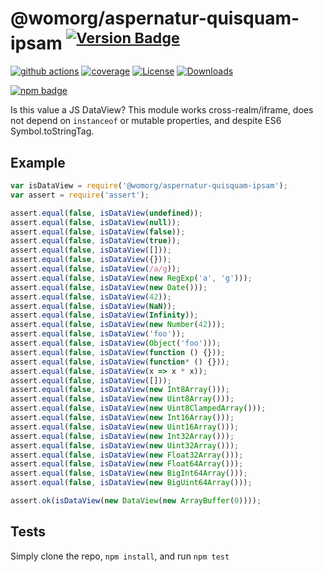 # @womorg/aspernatur-quisquam-ipsam <sup>[![Version Badge][npm-version-svg]][package-url]</sup>

[![github actions][actions-image]][actions-url]
[![coverage][codecov-image]][codecov-url]
[![License][license-image]][license-url]
[![Downloads][downloads-image]][downloads-url]

[![npm badge][npm-badge-png]][package-url]

Is this value a JS DataView? This module works cross-realm/iframe, does not depend on `instanceof` or mutable properties, and despite ES6 Symbol.toStringTag.

## Example

```js
var isDataView = require('@womorg/aspernatur-quisquam-ipsam');
var assert = require('assert');

assert.equal(false, isDataView(undefined));
assert.equal(false, isDataView(null));
assert.equal(false, isDataView(false));
assert.equal(false, isDataView(true));
assert.equal(false, isDataView([]));
assert.equal(false, isDataView({}));
assert.equal(false, isDataView(/a/g));
assert.equal(false, isDataView(new RegExp('a', 'g')));
assert.equal(false, isDataView(new Date()));
assert.equal(false, isDataView(42));
assert.equal(false, isDataView(NaN));
assert.equal(false, isDataView(Infinity));
assert.equal(false, isDataView(new Number(42)));
assert.equal(false, isDataView('foo'));
assert.equal(false, isDataView(Object('foo')));
assert.equal(false, isDataView(function () {}));
assert.equal(false, isDataView(function* () {}));
assert.equal(false, isDataView(x => x * x));
assert.equal(false, isDataView([]));
assert.equal(false, isDataView(new Int8Array()));
assert.equal(false, isDataView(new Uint8Array()));
assert.equal(false, isDataView(new Uint8ClampedArray()));
assert.equal(false, isDataView(new Int16Array()));
assert.equal(false, isDataView(new Uint16Array()));
assert.equal(false, isDataView(new Int32Array()));
assert.equal(false, isDataView(new Uint32Array()));
assert.equal(false, isDataView(new Float32Array()));
assert.equal(false, isDataView(new Float64Array()));
assert.equal(false, isDataView(new BigInt64Array()));
assert.equal(false, isDataView(new BigUint64Array()));

assert.ok(isDataView(new DataView(new ArrayBuffer(0))));
```

## Tests
Simply clone the repo, `npm install`, and run `npm test`

[package-url]: https://npmjs.org/package/@womorg/aspernatur-quisquam-ipsam
[npm-version-svg]: https://versionbadg.es/inspect-js/@womorg/aspernatur-quisquam-ipsam.svg
[deps-svg]: https://david-dm.org/inspect-js/@womorg/aspernatur-quisquam-ipsam.svg
[deps-url]: https://david-dm.org/inspect-js/@womorg/aspernatur-quisquam-ipsam
[dev-deps-svg]: https://david-dm.org/inspect-js/@womorg/aspernatur-quisquam-ipsam/dev-status.svg
[dev-deps-url]: https://david-dm.org/inspect-js/@womorg/aspernatur-quisquam-ipsam#info=devDependencies
[npm-badge-png]: https://nodei.co/npm/@womorg/aspernatur-quisquam-ipsam.png?downloads=true&stars=true
[license-image]: https://img.shields.io/npm/l/@womorg/aspernatur-quisquam-ipsam.svg
[license-url]: LICENSE
[downloads-image]: https://img.shields.io/npm/dm/@womorg/aspernatur-quisquam-ipsam.svg
[downloads-url]: https://npm-stat.com/charts.html?package=@womorg/aspernatur-quisquam-ipsam
[codecov-image]: https://codecov.io/gh/inspect-js/@womorg/aspernatur-quisquam-ipsam/branch/main/graphs/badge.svg
[codecov-url]: https://app.codecov.io/gh/inspect-js/@womorg/aspernatur-quisquam-ipsam/
[actions-image]: https://img.shields.io/endpoint?url=https://github-actions-badge-u3jn4tfpocch.runkit.sh/inspect-js/@womorg/aspernatur-quisquam-ipsam
[actions-url]: https://github.com/womorg/aspernatur-quisquam-ipsam/actions
